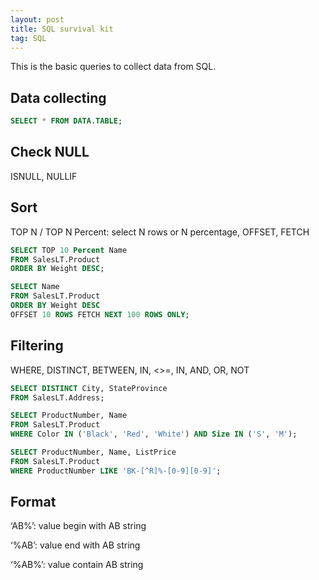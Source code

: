 ```yaml
---
layout: post
title: SQL survival kit
tag: SQL
---
```

This is the basic queries to collect data from SQL.
## Data collecting
```SQL
SELECT * FROM DATA.TABLE;
```
## Check NULL
ISNULL, NULLIF

## Sort
TOP N / TOP N Percent: select N rows or N percentage, OFFSET, FETCH
```SQL
SELECT TOP 10 Percent Name
FROM SalesLT.Product
ORDER BY Weight DESC;
```
```SQL
SELECT Name
FROM SalesLT.Product
ORDER BY Weight DESC
OFFSET 10 ROWS FETCH NEXT 100 ROWS ONLY;
```
## Filtering
WHERE, DISTINCT, BETWEEN, IN, <>=, IN, AND, OR, NOT
```SQL
SELECT DISTINCT City, StateProvince
FROM SalesLT.Address;
```
```SQL
SELECT ProductNumber, Name
FROM SalesLT.Product
WHERE Color IN ('Black', 'Red', 'White') AND Size IN ('S', 'M');
```
```SQL
SELECT ProductNumber, Name, ListPrice
FROM SalesLT.Product
WHERE ProductNumber LIKE 'BK-[^R]%-[0-9][0-9]';
```
## Format

‘AB%’: value begin with AB string

‘%AB’: value end with AB string

‘%AB%’: value contain AB string

[^R]: different from R string
